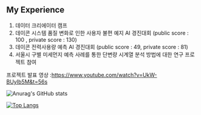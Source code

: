 

## My Experience
1. 데이터 크리에이터 캠프
2. 데이콘 시스템 품질 변화로 인한 사용자 불편 예지 AI 경진대회 (public score : 100 , private score : 130)
3. 데이콘 전력사용량 예측 AI 경진대회 (public score : 49, private score : 81)
4. 서울시 구별 미세먼지 예측 사례를 통한 단변량 시계열 분석 방법에 대한 연구 프로젝트 참여

프로젝트 발표 영상 :https://www.youtube.com/watch?v=UkW-BUyIb5M&t=56s



![Anurag's GitHub stats](https://github-readme-stats.vercel.app/api?username=qkrwjdduf159&show_icons=true&theme=dracula)


[![Top Langs](https://github-readme-stats.vercel.app/api/top-langs/?username=qkrwjdduf159)](https://github.com/anuraghazra/github-readme-stats)


